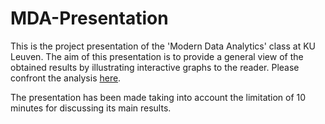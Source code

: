 # MDA-Presentation
This is the project presentation of the 'Modern Data Analytics' class at KU Leuven. 
The aim of this presentation is to provide a general view of the obtained results by illustrating interactive graphs to the reader. 
Please confront the analysis [here](https://github.com/patan3/CO2Population_Code).

The presentation has been made taking into account the limitation of 10 minutes for discussing its main results.
